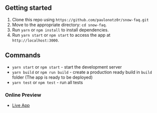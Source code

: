 ## Getting started

1. Clone this repo using `https://github.com/paulonotz0r/snow-faq.git`
2. Move to the appropriate directory: `cd snow-faq`.<br />
3. Run `yarn` or `npm install` to install dependencies.<br />
4. Run `yarn start` or `npm start` to access the app at `http://localhost:3000`.

## Commands

- `yarn start` or `npm start` - start the development server
- `yarn build` or `npm run build` - create a production ready build in `build` folder (The app is ready to be deployed)
- `yarn test` or `npm test` - run all tests

### Online Preview

- [Live App](http://localhost:3000)

